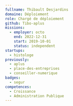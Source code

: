 ```yaml
---
fullname: Thibault Desjardins
domaine: Déploiement
role: Chargé de déploiement
github: Tibo-aplus
missions:
  - employer: octo
    end: 2022-12-31
    start: 2019-10-01
    status: independent
startups:
  - histologe
previously:
  - aplus
  - place-des-entreprises
  - conseiller-numerique
badges:
  - segur
competences:
  - Croissance
  - Administration Publique
---
```


